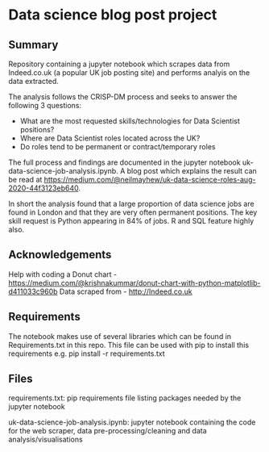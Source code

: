 # Data science blog post project

## Summary

Repository containing a jupyter notebook which scrapes data from Indeed.co.uk (a popular UK job posting site) and performs analyis on the data extracted.

The analysis follows the CRISP-DM process and seeks to answer the following 3 questions: 

* What are the most requested skills/technologies for Data Scientist positions?
* Where are Data Scientist roles located across the UK?
* Do roles tend to be permanent or contract/temporary roles

The full process and findings are documented in the jupyter notebook uk-data-science-job-analysis.ipynb. A blog post which explains the result can be read at https://medium.com/@neilmayhew/uk-data-science-roles-aug-2020-44f3123eb640. 

In short the analysis found that a large proportion of data science jobs are found in London and that they are very often permanent positions. The key skill request is Python appearing in 84% of jobs. R and SQL feature highly also.

## Acknowledgements
Help with coding a Donut chart - https://medium.com/@krishnakummar/donut-chart-with-python-matplotlib-d411033c960b
Data scraped from - http://Indeed.co.uk

## Requirements

The notebook makes use of several libraries which can be found in Requirements.txt in this repo. This file can be used with pip to install this requirements e.g. pip install -r requirements.txt

## Files

requirements.txt:
    pip requirements file listing packages needed by the jupyter notebook

uk-data-science-job-analysis.ipynb:
    jupyter notebook containing the code for the web scraper, data pre-processing/cleaning and data analysis/visualisations



